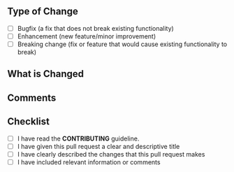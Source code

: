 <!--- For more information, see our [CONTRIBUTING](CONTRIBUTING.md) guideline. -->

<!-- Thank you for submitting a pull request! Please provide us with enough details to make it easier for others to review your pull request -->

## Type of Change

<!-- _Please check the boxes that apply_ -->

- [ ] Bugfix (a fix that does not break existing functionality)
- [ ] Enhancement (new feature/minor improvement)
- [ ] Breaking change (fix or feature that would cause existing functionality to break)

## What is Changed

<!-- Describe the changes that your pull requests is making -->

## Comments

<!-- Please include any comments that you might have -->

## Checklist

- [ ] I have read the **CONTRIBUTING** guideline.
- [ ] I have given this pull request a clear and descriptive title
- [ ] I have clearly described the changes that this pull request makes
- [ ] I have included relevant information or comments